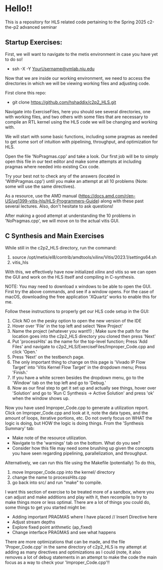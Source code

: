 # Hello!! 

This is a repository for HLS related code pertaining to the Spring 2025 c2-the-p2 advanced seminar

## Startup Exercises:

  First, we will want to navigate to the metis environment in case you have yet to do so!  
  - ssh -X -Y YourUsername@vmlab.niu.edu

Now that we are inside our working environment, we need to access the directories in which we will be viewing working files and adjusting code. 

First clone this repo:
- git clone https://github.com/hshaddix/c2p2_HLS.git

Navigate into ExerciseFiles, here you should see several directories, one with working files, and two others with some files that are necessary to compile an RTL kernel using the HLS code we will be changing and working with. 

We will start with some basic functions, including some pragmas as needed to get some sort of intuition with pipelining, throughput, and optimization for HLS.

Open the file 'NoPragmas.cpp' and take a look. Our first job will be to simply open this file in our text editor and make some attempts at including pragmas where needed into existing Cxx code. 

Try your best not to check any of the answers (located in 'WithPragmas.cpp') until you make an attempt at all 10 problems (Note: some will use the same directives). 

As a resource, use the AMD manual (https://docs.amd.com/r/en-US/ug1399-vitis-hls/HLS-Programmers-Guide) along with these past several lectures. Also, don't hesitate to ask questions!

  After making a good attempt at understanding the 10 problems in 'NoPragmas.cpp', we will move on to the actual vitis GUI. 

## C Synthesis and Main Exercises

While still in the c2p2_HLS directory, run the command:
  1) source /opt/metis/el8/contrib/amdtools/xilinx/Vitis/2023.1/settings64.sh
  2) vitis_hls

With this, we effectively have now initialized xilinx and vitis so we can open the GUI and work on the HLS itself and compiling in C-synthesis. 

NOTE: You may need to download x windows to be able to open the GUI. First try the above commands, and see if a window opens.
      For the case of macOS, downloading the free application 'XQuartz' works to enable this for me. 

Follow these instructions to properly get our HLS code setup in the GUI: 
  1) Click NO on the pesky option to open the new version of the IDE 
  2) Hover over 'File' in the top left and select 'New Project'
  3) Name the project (whatever you want!!) ; Make sure the path for the location goes into the c2p2_HLS directory you cloned then press 'Next' 
  4) Put 'processHits' as the name for the top-level function; Press 'Add Files' and navigate to c2p2_HLS/ExerciseFiles/Improper_Code.cpp and click 'Open.'
  5) Press 'Next' on the testbench page.
  6) The only important thing to change on this page is 'Vivado IP Flow Target' into 'Vitis Kernel Flow Target' in the dropdown menu; Press 'Finish.'
  7) If you have a white screen besides the dropdown menu, go to the 'Window' tab on the top left and go to 'Debug.'
  8) Now as our final step to get it set up and actually see things, hover over 'Solution' and go to 'Run C Synthesis -> Active Solution' and press 'ok' when the window shows up.

Now you have used Improper_Code.cpp to generate a utilization report. Click on Improper_Code.cpp and look at it, note the data types, and the amount of loops, iterative portions, etc. Do not overly focus on WHAT the logic is doing, but HOW the logic is doing things. From the 'Synthesis Summary' tab: 
  - Make note of the resource utilization.
  - Navigate to the 'warnings' tab on the bottom. What do you see?
  - Consider how this file may need some brushing up given the concepts you have seen regarding pipelining, parallelization, and throughput.

  Alternatively, we can run this file using the Makefile (potentially)
  To do this, 
  1) move Improper_Code.cpp into the kernel/ directory
  2) change the name to processHits.cpp
  3) go back into src/ and run "make" to compile. 

I want this section of exercise to be treated more of a sandbox, where you can adjust and make additions and play with it, then recompile to try to make things more or less optimal. There are a lot of things you could do, some things to get you started might be: 
  - Adding important PRAGMAS where I have placed // Insert Directive here
  - Adjust stream depths
  - Explore fixed point arithmetic (ap_fixed)
  - Change interface PRAGMAS and see what happens

There are more optimizations that can be made, and the file 'Proper_Code.cpp' in the same directory of c2p2_HLS is my attempt at adding as many directives and optimizations as I could (note, it also removes a lot of debug statements in an attempt to make the code the main focus as a way to check your 'Improper_Code.cpp'!! 
